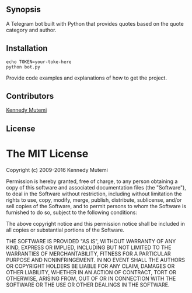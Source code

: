 ## Synopsis

A Telegram bot built with Python that provides quotes based on the quote category and author.

## Installation
```
echo TOKEN=your-toke-here
python bot.py
```
Provide code examples and explanations of how to get the project.

## Contributors

[Kennedy Mutemi](http://kennedymutemi.com/)

## License

The MIT License
===============

Copyright (c) 2009-2016 Kennedy Mutemi

Permission is hereby granted, free of charge, to any person obtaining a copy
of this software and associated documentation files (the "Software"), to deal
in the Software without restriction, including without limitation the rights
to use, copy, modify, merge, publish, distribute, sublicense, and/or sell
copies of the Software, and to permit persons to whom the Software is
furnished to do so, subject to the following conditions:

The above copyright notice and this permission notice shall be included in
all copies or substantial portions of the Software.

THE SOFTWARE IS PROVIDED "AS IS", WITHOUT WARRANTY OF ANY KIND, EXPRESS OR
IMPLIED, INCLUDING BUT NOT LIMITED TO THE WARRANTIES OF MERCHANTABILITY,
FITNESS FOR A PARTICULAR PURPOSE AND NONINFRINGEMENT. IN NO EVENT SHALL THE
AUTHORS OR COPYRIGHT HOLDERS BE LIABLE FOR ANY CLAIM, DAMAGES OR OTHER
LIABILITY, WHETHER IN AN ACTION OF CONTRACT, TORT OR OTHERWISE, ARISING FROM,
OUT OF OR IN CONNECTION WITH THE SOFTWARE OR THE USE OR OTHER DEALINGS IN
THE SOFTWARE.
